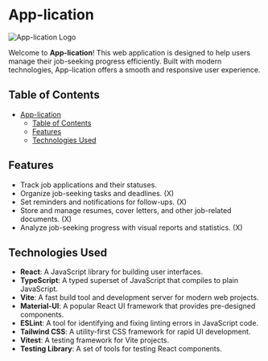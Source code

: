 # App-lication

![App-lication Logo](assets/logo-full-white.svg)

Welcome to **App-lication**! This web application is designed to help users manage their job-seeking progress efficiently. Built with modern technologies, App-lication offers a smooth and responsive user experience.

## Table of Contents

- [App-lication](#app-lication)
  - [Table of Contents](#table-of-contents)
  - [Features](#features)
  - [Technologies Used](#technologies-used)

## Features

- Track job applications and their statuses.
- Organize job-seeking tasks and deadlines. (X)
- Set reminders and notifications for follow-ups. (X)
- Store and manage resumes, cover letters, and other job-related documents. (X)
- Analyze job-seeking progress with visual reports and statistics. (X)

## Technologies Used

- **React**: A JavaScript library for building user interfaces.
- **TypeScript**: A typed superset of JavaScript that compiles to plain JavaScript.
- **Vite**: A fast build tool and development server for modern web projects.
- **Material-UI**: A popular React UI framework that provides pre-designed components.
- **ESLint**: A tool for identifying and fixing linting errors in JavaScript code.
- **Tailwind CSS**: A utility-first CSS framework for rapid UI development.
- **Vitest**: A testing framework for Vite projects.
- **Testing Library**: A set of tools for testing React components.

